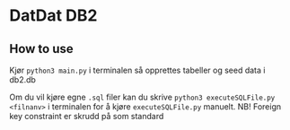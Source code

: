 # DatDat DB2

## How to use

Kjør `python3 main.py` i terminalen så opprettes tabeller og seed data i db2.db

Om du vil kjøre egne `.sql` filer kan du skrive `python3 executeSQLFile.py <filnanv>` i terminalen for å kjøre `executeSQLFile.py` manuelt. NB! Foreign key constraint er skrudd på som standard